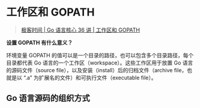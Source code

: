 # 工作区和 GOPATH

> [极客时间 | Go 语言核心 36 讲 | 工作区和 GOPATH](https://time.geekbang.org/column/article/12959)

**设置 GOPATH 有什么意义？**

环境变量 GOPATH 的值可以是一个目录的路径，也可以包含多个目录路径，每个目录都代表 Go 语言的一个工作区（workspace）。这些工作区用于放置 Go 语言的源码文件（source file），以及安装（install）后的归档文件（archive file，也就是以 “.a” 为扩展名的文件）和可执行文件（executable file）。

## Go 语言源码的组织方式
